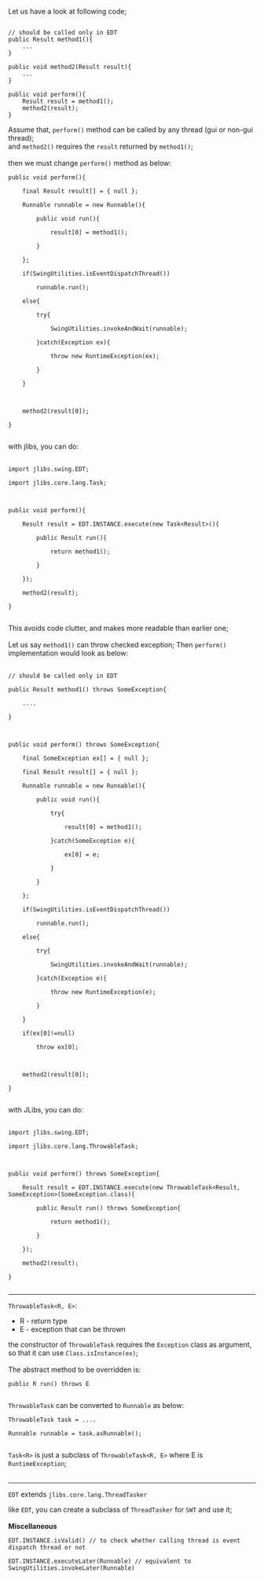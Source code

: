 Let us have a look at following code;
```

// should be called only in EDT
public Result method1(){
    ...
}

public void method2(Result result){
    ...    
}

public void perform(){
    Result result = method1();
    method2(result);
}
```

Assume that, `perform()` method can be called by any thread (gui or non-gui thread);<br>
and <code>method2()</code> requires the <code>result</code> returned by <code>method1()</code>;<br>
<br>
then we must change <code>perform()</code> method as below:<br>
<pre><code>public void perform(){<br>
    final Result result[] = { null };<br>
    Runnable runnable = new Runnable(){<br>
        public void run(){<br>
            result[0] = method1();<br>
        }<br>
    };<br>
    if(SwingUtilities.isEventDispatchThread())<br>
        runnable.run();<br>
    else{<br>
        try{<br>
            SwingUtilities.invokeAndWait(runnable);<br>
        }catch(Exception ex){<br>
            throw new RuntimeException(ex);<br>
        }<br>
    }<br>
<br>
    method2(result[0]);<br>
}<br>
</code></pre>

with jlibs, you can do:<br>
<br>
<pre><code>import jlibs.swing.EDT;<br>
import jlibs.core.lang.Task;<br>
<br>
public void perform(){<br>
    Result result = EDT.INSTANCE.execute(new Task&lt;Result&gt;(){<br>
        public Result run(){<br>
            return method1();<br>
        }<br>
    });<br>
    method2(result);<br>
}<br>
</code></pre>

This avoids code clutter, and makes more readable than earlier one;<br>
<br>
Let us say <code>method1()</code> can throw checked exception; Then <code>perform()</code> implementation would look as below:<br>
<br>
<pre><code>// should be called only in EDT<br>
public Result method1() throws SomeException{<br>
    ....<br>
}<br>
<br>
public void perform() throws SomeException{<br>
    final SomeException ex[] = { null };<br>
    final Result result[] = { null };<br>
    Runnable runnable = new Runnable(){<br>
        public void run(){<br>
            try{<br>
                result[0] = method1();<br>
            }catch(SomeException e){<br>
                ex[0] = e;<br>
            }<br>
        }<br>
    };<br>
    if(SwingUtilities.isEventDispatchThread())<br>
        runnable.run();<br>
    else{<br>
        try{<br>
            SwingUtilities.invokeAndWait(runnable);<br>
        }catch(Exception e){<br>
            throw new RuntimeException(e);<br>
        }<br>
    }<br>
    if(ex[0]!=null)<br>
        throw ex[0];<br>
<br>
    method2(result[0]);<br>
}<br>
</code></pre>

with JLibs, you can do:<br>
<br>
<pre><code>import jlibs.swing.EDT;<br>
import jlibs.core.lang.ThrowableTask;<br>
<br>
public void perform() throws SomeException{<br>
    Result result = EDT.INSTANCE.execute(new ThrowableTask&lt;Result, SomeException&gt;(SomeException.class){<br>
        public Result run() throws SomeException{<br>
            return method1();<br>
        }<br>
    });<br>
    method2(result);<br>
}<br>
</code></pre>

<hr />

<code>ThrowableTask&lt;R, E&gt;</code>:<br>
<ul><li>R - return type<br>
</li><li>E - exception that can be thrown</li></ul>

the constructor of <code>ThrowableTask</code> requires the <code>Exception</code> class as argument, so that it can use <code>Class.isInstance(ex)</code>;<br>
<br>
The abstract method to be overridden is:<br>
<pre><code>public R run() throws E<br>
</code></pre>

<code>ThrowableTask</code> can be converted to <code>Runnable</code> as below:<br>
<pre><code>ThrowableTask task = ....<br>
Runnable runnable = task.asRunnable();<br>
</code></pre>

<code>Task&lt;R&gt;</code> is just a subclass of <code>ThrowableTask&lt;R, E&gt;</code> where E is <code>RuntimeException</code>;<br>
<br>
<hr />

<code>EDT</code> extends <code>jlibs.core.lang.ThreadTasker</code>

like <code>EDT</code>, you can create a subclass of <code>ThreadTasker</code> for <code>SWT</code> and use it;<br>
<br>
<b>Miscellaneous</b>

<pre><code>EDT.INSTANCE.isValid() // to check whether calling thread is event dispatch thread or not<br>
EDT.INSTANCE.executeLater(Runnable) // equivalent to SwingUtilities.invokeLater(Runnable)<br>
</code></pre>